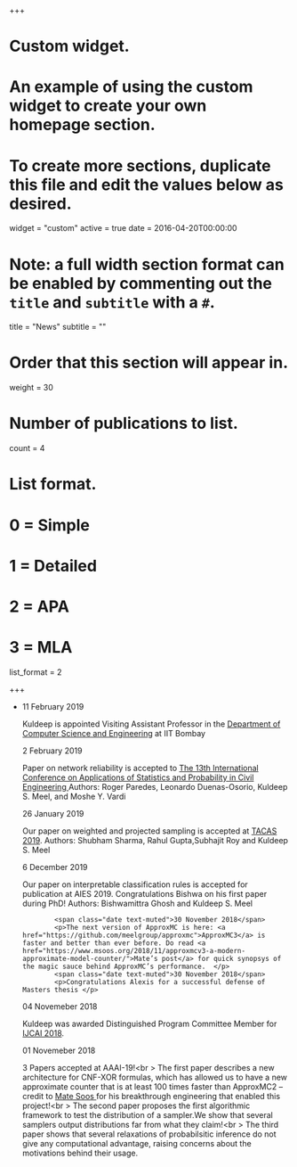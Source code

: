 +++
# Custom widget.
# An example of using the custom widget to create your own homepage section.
# To create more sections, duplicate this file and edit the values below as desired.
widget = "custom"
active = true
date = 2016-04-20T00:00:00

# Note: a full width section format can be enabled by commenting out the `title` and `subtitle` with a `#`.
title = "News"
subtitle = ""

# Order that this section will appear in.
weight = 30

# Number of publications to list.
count = 4

# List format.
#   0 = Simple
#   1 = Detailed
#   2 = APA
#   3 = MLA
list_format = 2

+++
<!--- 
News item template. Copy all lines between # and paste.
#

            <span class="date text-muted">20 June 2018</span>
            <p>I will be at IJCAI from July 12 – July 19 and at Leiden University on
July 20. I will be co-presenting <a href="http://www.comp.nus.edu.sg/~meel/Tutorials/ijcai18.html">tutorial</a> with Supratik Chakraborty at
IJCAI on July 13.</p>


#
--> 
<div id="news" class="container-fluid">
<ul class="news list-unstyled">
<li class="shortnews">

<span class="date text-muted">11 February 2019</span>
            <p> Kuldeep  is appointed Visiting Assistant Professor in the  <a href="https://www.cse.iitb.ac.in/">Department of Computer Science and Engineering</a>  at IIT Bombay  </p>

<span class="date text-muted">2 February 2019</span>
            <p> Paper on network reliability is accepted to <a href="https://www.icasp13.snu.ac.kr/">The 13th International Conference on Applications of Statistics and Probability in Civil Engineering </a> Authors: Roger Paredes, Leonardo Duenas-Osorio, Kuldeep S. Meel, and Moshe Y. Vardi </p>

<span class="date text-muted">26 January 2019</span>
            <p>Our paper on weighted and projected sampling is accepted at <a href="https://conf.researchr.org/track/etaps-2019/tacas-2019-papers">TACAS 2019</a>. Authors: Shubham Sharma, Rahul Gupta,Subhajit Roy and Kuldeep S. Meel  </p>

<span class="date text-muted">6 December 2019</span>
            <p> Our paper on interpretable classification rules is accepted for publication at AIES 2019. Congratulations Bishwa on his first paper during PhD! Authors: Bishwamittra Ghosh  and Kuldeep S. Meel  </p>

            <span class="date text-muted">30 November 2018</span>
            <p>The next version of ApproxMC is here: <a href="https://github.com/meelgroup/approxmc">ApproxMC3</a> is faster and better than ever before. Do read <a href="https://www.msoos.org/2018/11/approxmcv3-a-modern-approximate-model-counter/">Mate’s post</a> for quick synopsys of the magic sauce behind ApproxMC’s performance.  </p>
            <span class="date text-muted">30 November 2018</span>
            <p>Congratulations Alexis for a successful defense of Masters thesis </p>
<span class="date text-muted">04 Novemeber 2018</span><p>
Kuldeep was awarded Distinguished Program Committee Member for <a href="https://www.ijcai-18.org/distinguished-members/"> IJCAI 2018</a>.</p>
<span class="date text-muted">01 Novemeber 2018</span><p>3 Papers accepted at AAAI-19!<br \> The first paper describes a new architecture for CNF-XOR formulas, which has allowed us to have a new approximate counter that is at least 100 times faster than ApproxMC2 – credit to <a href=http://www.msoos.org> Mate Soos  </a> for his breakthrough engineering that enabled this project!<br \> The second paper proposes the first algorithmic framework to test the distribution of a sampler.We show that several samplers output distributions far from what they claim!<br \>
The third paper shows that several relaxations of probabilsitic inference do not give any computational advantage, raising concerns about the motivations behind their usage.</p>




     
</li>

</ul>
</div>
